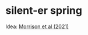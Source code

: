 # silent-er spring

Idea: [Morrison et al (2021)](https://www.nature.com/articles/s41467-021-26488-1)



